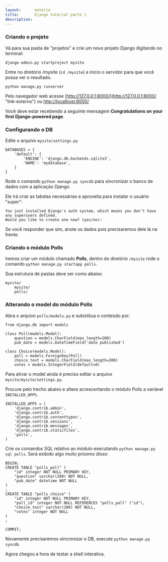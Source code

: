 ```yaml
---
layout:      materia
title:       Django tutorial parte 1
description: 
---
```



### Criando o projeto

Vá para sua pasta de "projetos" e crie um novo projeto Django digitando no terminal:

    django-admin.py startproject mysite

Entre no diretório /mysite (`cd /mysite`) e inicio o servidor para que você possa ver o resultado.

    python manage.py runserver

Pelo navegador web acesse  [http://127.0.0.1:8000/](http://127.0.0.1:8000/ "link-externo") ou
[http://localhost:8000/](http://localhost:8000/ "link-externo")

Você deve estar recebendo a seguinte mensagem __Congratulations on your first Django-powered page__.



### Configurando o DB

Edite o arquivo `mysite/settings.py`

    DATABASES = {
        'default': {
            'ENGINE': 'django.db.backends.sqlite3',
            'NAME': 'mydatabase',
        }
    }

Rode o comando `python manage.py syncdb` para sincronizar o banco de dados com a aplicação Django.

Ele irá criar as tabelas necessárias e aproveita para instalar o usuário "super":

    You just installed Django's auth system, which means you don't have any superusers defined.
    Would you like to create one now? (yes/no):

Se você responder que sim, anote os dados pois precisaremos dele lá na frente.



### Criando o módulo Polls

Iremos criar um módulo chamado __Polls__, dentro do diretório `/mysite` rode o comando `python manage.py startapp polls`.

Sua estrutura de pastas deve ser como abaixo.

    mysite/
        mysite/
        polls/



### Alterando o model do módulo Polls

Abra o arquivo `polls/models.py` e subistitua o conteúdo por:

    from django.db import models

    class Poll(models.Model):
        question = models.CharField(max_length=200)
        pub_date = models.DateTimeField('date published')

    class Choice(models.Model):
        poll = models.ForeignKey(Poll)
        choice_text = models.CharField(max_length=200)
        votes = models.IntegerField(default=0)

Para ativar o model ainda é preciso editar o arquivo `mysite/mysite/settings.py`.

Procure pelo trecho abaixo e altere acrescentando o módulo Polls a variável `INSTALLED_APPS`.

    INSTALLED_APPS = (
        'django.contrib.admin',
        'django.contrib.auth',
        'django.contrib.contenttypes',
        'django.contrib.sessions',
        'django.contrib.messages',
        'django.contrib.staticfiles',
        'polls',
    )

Crie os comandos SQL relativo ao módulo executando `python manage.py sql polls`. Será exibido algo muito próximo disso:

    BEGIN;
    CREATE TABLE "polls_poll" (
        "id" integer NOT NULL PRIMARY KEY,
        "question" varchar(200) NOT NULL,
        "pub_date" datetime NOT NULL
    )
    ;
    CREATE TABLE "polls_choice" (
        "id" integer NOT NULL PRIMARY KEY,
        "poll_id" integer NOT NULL REFERENCES "polls_poll" ("id"),
        "choice_text" varchar(200) NOT NULL,
        "votes" integer NOT NULL
    )
    ;

    COMMIT;

Novamente precisaremos sincronizar o DB, execute `python manage.py syncdb`.

Agora chegou a hora de testar a shell interativa.

